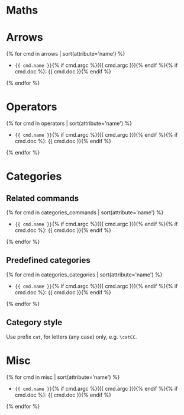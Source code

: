 Maths
=====

# Arrows

{% for cmd in arrows | sort(attribute='name') %}
* `{{ cmd.name }}`{% if cmd.argc %}({{ cmd.argc }}){% endif %}{% if cmd.doc %}: {{ cmd.doc }}{% endif %}

{% endfor %}

# Operators

{% for cmd in operators | sort(attribute='name') %}
* `{{ cmd.name }}`{% if cmd.argc %}({{ cmd.argc }}){% endif %}{% if cmd.doc %}: {{ cmd.doc }}{% endif %}

{% endfor %}

# Categories

## Related commands

{% for cmd in categories_commands | sort(attribute='name') %}
* `{{ cmd.name }}`{% if cmd.argc %}({{ cmd.argc }}){% endif %}{% if cmd.doc %}: {{ cmd.doc }}{% endif %}

{% endfor %}

## Predefined categories

{% for cmd in categories_categories | sort(attribute='name') %}
* `{{ cmd.name }}`{% if cmd.argc %}({{ cmd.argc }}){% endif %}{% if cmd.doc %}: {{ cmd.doc }}{% endif %}

{% endfor %}

## Category style

Use prefix `cat`, for letters (any case) only, e.g. `\catCC`.

# Misc

{% for cmd in misc | sort(attribute='name') %}
* `{{ cmd.name }}`{% if cmd.argc %}({{ cmd.argc }}){% endif %}{% if cmd.doc %}: {{ cmd.doc }}{% endif %}

{% endfor %}